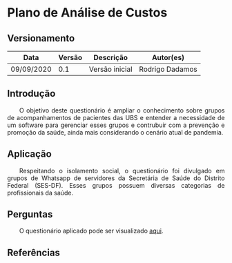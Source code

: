 # Plano de Análise de Custos

## Versionamento

| Data | Versão | Descrição | Autor(es) |
|----| ---- | ------- | ------- |
| 09/09/2020 | 0.1 | Versão inicial | Rodrigo Dadamos |

## Introdução

<p align="justify">&emsp;&emsp;O objetivo deste questionário é ampliar o conhecimento sobre grupos de acompanhamentos de pacientes das UBS e entender a necessidade de um software para gerenciar esses grupos e contrubuir com a prevenção e promoção da saúde, ainda mais considerando o cenário atual de pandemia.</p>

## Aplicação

<p align="justify">&emsp;&emsp;Respeitando o isolamento social, o questionário foi divulgado em grupos de Whatsapp de servidores da Secretária de Saúde do Distrito Federal (SES-DF). Esses grupos possuem diversas categorias de profissionais da saúde.</p>


## Perguntas

<p align="justify">&emsp;&emsp;O questionário aplicado pode ser visualizado <a href="https://docs.google.com/forms/d/e/1FAIpQLSfBneVeqSsY-roqyC_oOxlLIvUHNUrsOe5dHRT1bOfn2-pjZg/viewform" target="_blank">aqui</a>.</p>


## Referências
